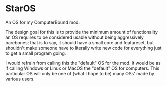 # StarOS
An OS for my ComputerBound mod.

The design goal for this is to provide the minimum amount of functionality an OS requires to be considered usable
without being aggressively barebones; that is to say, it should have a small core and featureset, but shouldn't
make someone have to literally write new code for everything just to get a small program going.

I would refrain from calling this the "default" OS for the mod. It would be as if calling Windows or Linux or MacOS
the "default" OS for computers. This particular OS will only be one of (what I hope to be) many OSs' made by
various users.
